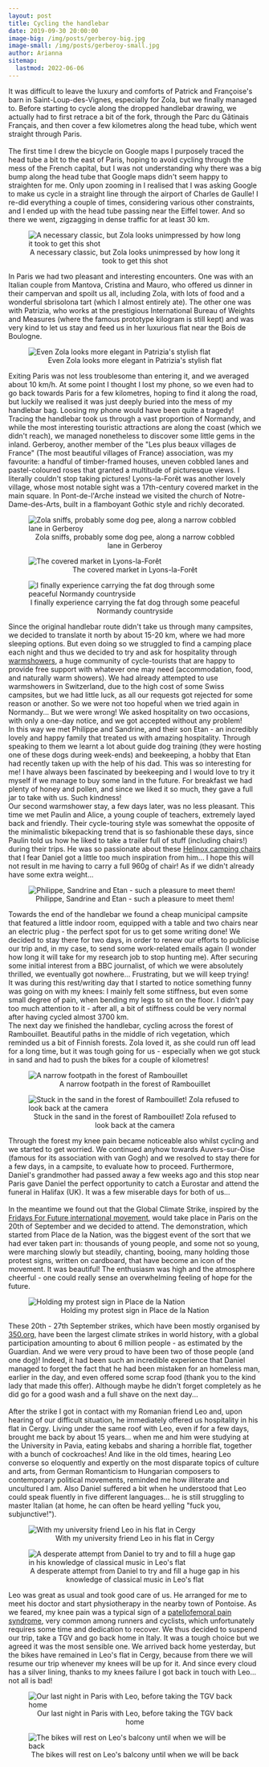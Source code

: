 ```yaml
---
layout: post
title: Cycling the handlebar
date: 2019-09-30 20:00:00
image-big: /img/posts/gerberoy-big.jpg
image-small: /img/posts/gerberoy-small.jpg
author: Arianna
sitemap:
  lastmod: 2022-06-06
---
```

<!--caption: 'A picturesque cobbled street in Gerberoy'-->
It was difficult to leave the luxury and comforts of Patrick and Françoise's barn in Saint-Loup-des-Vignes, especially for Zola, but we finally managed to. Before starting to cycle along the dropped handlebar drawing, we actually had to first retrace a bit of the fork, through the Parc du Gâtinais Français, and then cover a few kilometres along the head tube, which went straight through Paris.   
<br>
The first time I drew the bicycle on Google maps I purposely traced the head tube a bit to the east of Paris, hoping to avoid cycling through the mess of the French capital, but I was not understanding why there was a big bump along the head tube that Google maps didn't seem happy to straighten for me. Only upon zooming in I realised that I was asking Google to make us cycle in a straight line through the airport of Charles de Gaulle! I re-did everything a couple of times, considering various other constraints, and I ended up with the head tube passing near the Eiffel tower. And so there we went, zigzagging in dense traffic for at least 30 km. 

<div id="horizontal-image">
	<figure>
	<img class="img-responsive center-block" src=" /img/posts/eiffel.jpg" alt="A necessary classic, but Zola looks unimpressed by how long it took to get this shot">
	<figcaption style="text-align: center;">A necessary classic, but Zola looks unimpressed by how long it took to get this shot</figcaption>
	</figure><p></p> 
</div>

In Paris we had two pleasant and interesting encounters. One was with an Italian couple from Mantova, Cristina and Mauro, who offered us dinner in their campervan and spoilt us all, including Zola, with lots of food and a wonderful sbrisolona tart (which I almost entirely ate). The other one was with Patrizia, who works at the prestigious International Bureau of Weights and Measures (where the famous prototype kilogram is still kept) and was very kind to let us stay and feed us in her luxurious flat near the Bois de Boulogne.  

<div id="vertical-image">
	<figure>
	<img class="img-responsive center-block" src=" /img/posts/patrizia.jpg" alt="Even Zola looks more elegant in Patrizia's stylish flat">
	<figcaption style="text-align: center;">Even Zola looks more elegant in Patrizia's stylish flat</figcaption>
	</figure><p></p>
</div>

Exiting Paris was not less troublesome than entering it, and we averaged about 10 km/h. At some point I thought I lost my phone, so we even had to go back towards Paris for a few kilometres, hoping to find it along the road, but luckily we realised it was just deeply buried into the mess of my handlebar bag. Loosing my phone would have been quite a tragedy!
<br>
Tracing the handlebar took us through a vast proportion of Normandy, and while the most interesting touristic attractions are along the coast (which we didn't reach), we managed nonetheless to discover some little gems in the inland. Gerberoy, another member of the "Les plus beaux villages de France" (The most beautiful villages of France) association, was my favourite: a handful of timber-framed houses, uneven cobbled lanes and pastel-coloured roses that granted a multitude of picturesque views. I literally couldn't stop taking pictures! Lyons-la-Forêt was another lovely village, whose most notable sight was a 17th-century covered market in the main square. In Pont-de-l'Arche instead we visited the church of Notre-Dame-des-Arts, built in a flamboyant Gothic style and richly decorated.    

<div id="horizontal-image" style="padding-bottom: 0px;">
	<figure>
	<img class="img-responsive center-block" src=" /img/posts/gerberoy2.jpg" alt="Zola sniffs, probably some dog pee, along a narrow cobbled lane in Gerberoy">
	<figcaption style="text-align: center;">Zola sniffs, probably some dog pee, along a narrow cobbled lane in Gerberoy</figcaption>
	</figure><p></p>
</div>

<div id="horizontal-image" style="padding-bottom: 0px;">
	<figure>
	<img class="img-responsive center-block" src=" /img/posts/lyons.jpg" alt="The covered market in Lyons-la-Forêt">
	<figcaption style="text-align: center;">The covered market in Lyons-la-Forêt</figcaption>
	</figure><p></p>
</div>

<div id="horizontal-image">
	<figure>
	<img class="img-responsive center-block" src=" /img/posts/ari-cargo.jpg" alt="I finally experience carrying the fat dog through some peaceful Normandy countryside">
	<figcaption style="text-align: center;">I finally experience carrying the fat dog through some peaceful Normandy countryside</figcaption>
	</figure><p></p>
</div>

Since the original handlebar route didn't take us through many campsites, we decided to translate it north by about 15-20 km, where we had more sleeping options. But even doing so we struggled to find a camping place each night and thus we decided to try and ask for hospitality through <a class="green" target="_blank"  href="https://www.warmshowers.org/">warmshowers</a>, a huge community of cycle-tourists that are happy to provide free support with whatever one may need (accommodation, food, and naturally warm showers). We had already attempted to use warmshowers in Switzerland, due to the high cost of some Swiss campsites, but we had little luck, as all our requests got rejected for some reason or another. So we were not too hopeful when we tried again in Normandy... But we were wrong! We asked hospitality on two occasions, with only a one-day notice, and we got accepted without any problem! 
<br>
In this way we met Philippe and Sandrine, and their son Etan - an incredibly lovely and happy family that treated us with amazing hospitality. Through speaking to them we learnt a lot about guide dog training (they were hosting one of these dogs during week-ends) and beekeeping, a hobby that Etan had recently taken up with the help of his dad. This was so interesting for me! I have always been fascinated by beekeeping and I would love to try it myself if we manage to buy some land in the future. For breakfast we had plenty of honey and pollen, and since we liked it so much, they gave a full jar to take with us. Such kindness!
<br>
Our second warmshower stay, a few days later, was no less pleasant. This time we met Paulin and Alice, a young couple of teachers, extremely layed back and friendly. Their cycle-touring style was somewhat the opposite of the minimalistic bikepacking trend that is so fashionable these days, since Paulin told us how he liked to take a trailer full of stuff (including chairs!) during their trips. He was so passionate about these <a class="green" target="_blank"  href="https://helinox.com/products/chair-one">Helinox camping chairs</a> that I fear Daniel got a little too much inspiration from him... I hope this will not result in me having to carry a full 960g of chair! As if we didn't already have some extra weight... 

<div id="horizontal-image">
	<figure>
	<img class="img-responsive center-block" src=" /img/posts/philippe-sandrine.jpg" alt="Philippe, Sandrine and Etan - such a pleasure to meet them!">
	<figcaption style="text-align: center;">Philippe, Sandrine and Etan - such a pleasure to meet them!</figcaption>
	</figure><p></p>
</div>

Towards the end of the handlebar we found a cheap municipal campsite that featured a little indoor room, equipped with a table and two chairs near an electric plug - the perfect spot for us to get some writing done! We decided to stay there for two days, in order to renew our efforts to publicise our trip and, in my case, to send some work-related emails again (I wonder how long it will take for my research job to stop hunting me). After securing some initial interest from a BBC journalist, of which we were absolutely thrilled, we eventually got nowhere... Frustrating, but we will keep trying!
<br>
It was during this rest/writing day that I started to notice something funny was going on with my knees: I mainly felt some stiffness, but even some small degree of pain, when bending my legs to sit on the floor. I didn't pay too much attention to it - after all, a bit of stiffness could be very normal after having cycled almost 3700 km. 
<br>
The next day we finished the handlebar, cycling across the forest of Rambouillet. Beautiful paths in the middle of rich vegetation, which reminded us a bit of Finnish forests. Zola loved it, as she could run off lead for a long time, but it was tough going for us - especially when we got stuck in sand and had to push the bikes for a couple of kilometres!

<div id="vertical-image" style="padding-bottom: 0px;">
	<figure>
	<img class="img-responsive center-block" src=" /img/posts/rambouillet.jpg" alt="A narrow footpath in the forest of Rambouillet">
	<figcaption style="text-align: center;">A narrow footpath in the forest of Rambouillet</figcaption>
	</figure><p></p>
</div>

<div id="horizontal-image">
	<figure>
	<img class="img-responsive center-block" src=" /img/posts/rambouillet-sand.jpg" alt="Stuck in the sand in the forest of Rambouillet! Zola refused to look back at the camera">
	<figcaption style="text-align: center;">Stuck in the sand in the forest of Rambouillet! Zola refused to look back at the camera</figcaption>
	</figure><p></p>
</div>

Through the forest my knee pain became noticeable also whilst cycling and we started to get worried. We continued anyhow towards Auvers-sur-Oise (famous for its association with van Gogh) and we resolved to stay there for a few days, in a campsite, to evaluate how to proceed. Furthermore, Daniel's grandmother had passed away a few weeks ago and this stop near Paris gave Daniel the perfect opportunity to catch a Eurostar and attend the funeral in Halifax (UK). It was a few miserable days for both of us...     
<br>
In the meantime we found out that the Global Climate Strike, inspired by the <a class="green" target="_blank"  href="https://www.fridaysforfuture.org">Fridays For Future international movement</a>, would take place in Paris on the 20th of September and we decided to attend. The demonstration, which started from Place de la Nation, was the biggest event of the sort that we had ever taken part in: thousands of young people, and some not so young, were marching slowly but steadily, chanting, booing, many holding those protest signs, written on cardboard, that have become an icon of the movement. It was beautiful! The enthusiasm was high and the atmosphere cheerful - one could really sense an overwhelming feeling of hope for the future. 

<div id="horizontal-image">
	<figure>
	<img class="img-responsive center-block" src=" /img/posts/global-strike.jpg" alt="Holding my protest sign in Place de la Nation">
	<figcaption style="text-align: center;">Holding my protest sign in Place de la Nation</figcaption>
	</figure><p></p>
</div>

These 20th - 27th September strikes, which have been mostly organised by <a class="green" target="_blank"  href="https://350.org/">350.org</a>, have been the largest climate strikes in world history, with a global participation amounting to about 6 million people - as estimated by the Guardian. And we were very proud to have been two of those people (and one dog)! Indeed, it had been such an incredible experience that Daniel managed to forget the fact that he had been mistaken for an homeless man, earlier in the day, and even offered some scrap food (thank you to the kind lady that made this offer). Although maybe he didn't forget completely as he did go for a good wash and a full shave on the next day...      
<br>
After the strike I got in contact with my Romanian friend Leo and, upon hearing of our difficult situation, he immediately offered us hospitality in his flat in Cergy. Living under the same roof with Leo, even if for a few days, brought me back by about 15 years... when me and him were studying at the University in Pavia, eating kebabs and sharing a horrible flat, together with a bunch of cockroaches! And like in the old times, hearing Leo converse so eloquently and expertly on the most disparate topics of culture and arts, from German Romanticism to Hungarian composers to contemporary political movements, reminded me how illiterate and uncultured I am. Also Daniel suffered a bit when he understood that Leo could speak fluently in five different languages... he is still struggling to master Italian (at home, he can often be heard yelling "fuck you, subjunctive!"). 

<div id="horizontal-image" style="padding-bottom: 0px;">
	<figure>
	<img class="img-responsive center-block" src=" /img/posts/leo.jpg" alt="With my university friend Leo in his flat in Cergy">
	<figcaption style="text-align: center;">With my university friend Leo in his flat in Cergy</figcaption>
	</figure><p></p>
</div>

<div id="vertical-image">
	<figure>
	<img class="img-responsive center-block" src=" /img/posts/music.jpg" alt="A desperate attempt from Daniel to try and to fill a huge gap in his knowledge of classical music in Leo's flat">
	<figcaption style="text-align: center;">A desperate attempt from Daniel to try and fill a huge gap in his knowledge of classical music in Leo's flat</figcaption>
	</figure><p></p>
</div>

Leo was great as usual and took good care of us. He arranged for me to meet his doctor and start physiotherapy in the nearby town of Pontoise. As we feared, my knee pain was a typical sign of a <a class="green" target="_blank"  href="https://en.wikipedia.org/wiki/Patellofemoral_pain_syndrome">patellofemoral pain syndrome</a>, very common among runners and cyclists, which unfortunately requires some time and dedication to recover. We thus decided to suspend our trip, take a TGV and go back home in Italy. It was a tough choice but we agreed it was the most sensible one. We arrived back home yesterday, but the bikes have remained in Leo's flat in Cergy, because from there we will resume our trip whenever my knees will be up for it. And since every cloud has a silver lining, thanks to my knees failure I got back in touch with Leo... not all is bad! 

<div id="horizontal-image" style="padding-bottom: 0px;">
	<figure>
	<img class="img-responsive center-block" src=" /img/posts/leo-all.jpg" alt="Our last night in Paris with Leo, before taking the TGV back home">
	<figcaption style="text-align: center;">Our last night in Paris with Leo, before taking the TGV back home</figcaption>
	</figure><p></p>
</div>

<div id="horizontal-image">
	<figure>
	<img class="img-responsive center-block" src=" /img/posts/bikes-leo.jpg" alt="The bikes will rest on Leo's balcony until when we will be back">
	<figcaption style="text-align: center;">The bikes will rest on Leo's balcony until when we will be back</figcaption>
	</figure><p></p>
</div>